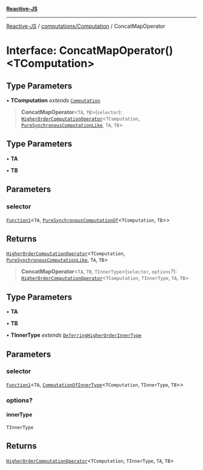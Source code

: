 [**Reactive-JS**](../../../README.md)

***

[Reactive-JS](../../../README.md) / [computations/Computation](../README.md) / ConcatMapOperator

# Interface: ConcatMapOperator()\<TComputation\>

## Type Parameters

• **TComputation** *extends* [`Computation`](../../type-aliases/Computation.md)

> **ConcatMapOperator**\<`TA`, `TB`\>(`selector`): [`HigherOrderComputationOperator`](../../type-aliases/HigherOrderComputationOperator.md)\<`TComputation`, [`PureSynchronousComputationLike`](../../interfaces/PureSynchronousComputationLike.md), `TA`, `TB`\>

## Type Parameters

• **TA**

• **TB**

## Parameters

### selector

[`Function1`](../../../functions/type-aliases/Function1.md)\<`TA`, [`PureSynchronousComputationOf`](../../type-aliases/PureSynchronousComputationOf.md)\<`TComputation`, `TB`\>\>

## Returns

[`HigherOrderComputationOperator`](../../type-aliases/HigherOrderComputationOperator.md)\<`TComputation`, [`PureSynchronousComputationLike`](../../interfaces/PureSynchronousComputationLike.md), `TA`, `TB`\>

> **ConcatMapOperator**\<`TA`, `TB`, `TInnerType`\>(`selector`, `options`?): [`HigherOrderComputationOperator`](../../type-aliases/HigherOrderComputationOperator.md)\<`TComputation`, `TInnerType`, `TA`, `TB`\>

## Type Parameters

• **TA**

• **TB**

• **TInnerType** *extends* [`DeferringHigherOrderInnerType`](../../type-aliases/DeferringHigherOrderInnerType.md)

## Parameters

### selector

[`Function1`](../../../functions/type-aliases/Function1.md)\<`TA`, [`ComputationOfInnerType`](../../type-aliases/ComputationOfInnerType.md)\<`TComputation`, `TInnerType`, `TB`\>\>

### options?

#### innerType

`TInnerType`

## Returns

[`HigherOrderComputationOperator`](../../type-aliases/HigherOrderComputationOperator.md)\<`TComputation`, `TInnerType`, `TA`, `TB`\>
